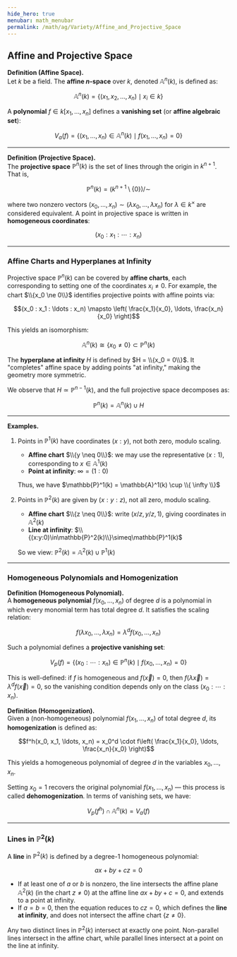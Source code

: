 ```yaml
---
hide_hero: true
menubar: math_menubar
permalink: /math/ag/Variety/Affine_and_Projective_Space
---
```

## Affine and Projective Space

**Definition (Affine Space).**  
Let $k$ be a field. The **affine $n$-space** over $k$, denoted $\mathbb{A}^n(k)$, is defined as:

$$\mathbb{A}^n(k) = \{ (x_1, x_2, \ldots, x_n) \mid x_i \in k \}$$

A **polynomial** $f \in k[x_1, \ldots, x_n]$ defines a **vanishing set** (or **affine algebraic set**):

$$V_a(f) = \{ (x_1, \ldots, x_n) \in \mathbb{A}^n(k) \mid f(x_1, \ldots, x_n) = 0 \}$$

---

**Definition (Projective Space).**  
The **projective space** $\mathbb{P}^n(k)$ is the set of lines through the origin in $k^{n+1}$. That is,

$$\mathbb{P}^n(k) = \left( k^{n+1} \setminus \{0\} \right) \big/ \sim$$

where two nonzero vectors $(x_0, \ldots, x_n) \sim (\lambda x_0, \ldots, \lambda x_n)$ for $\lambda \in k^\times$ are considered equivalent. A point in projective space is written in **homogeneous coordinates**:

$$(x_0 : x_1 : \cdots : x_n)$$

---

### Affine Charts and Hyperplanes at Infinity

Projective space $\mathbb{P}^n(k)$ can be covered by **affine charts**, each corresponding to setting one of the coordinates $x_i \ne 0$. For example, the chart $\\{x_0 \ne 0\\}$ identifies projective points with affine points via:

$$(x_0 : x_1 : \ldots : x_n) \mapsto \left( \frac{x_1}{x_0}, \ldots, \frac{x_n}{x_0} \right)$$

This yields an isomorphism:

$$\mathbb{A}^n(k) \cong \{ x_0 \ne 0 \} \subset \mathbb{P}^n(k)$$

The **hyperplane at infinity** $H$ is defined by $H = \\{x_0 = 0\\}$. It "completes" affine space by adding points "at infinity," making the geometry more symmetric.

We observe that $H \simeq \mathbb{P}^{n-1}(k)$, and the full projective space decomposes as:

$$\mathbb{P}^n(k) = \mathbb{A}^n(k) \cup H$$

---

**Examples.**

1. Points in $\mathbb{P}^1(k)$ have coordinates $(x : y)$, not both zero, modulo scaling.  
   - **Affine chart** $\\{y \neq 0\\}$: we may use the representative $(x : 1)$, corresponding to $x \in \mathbb{A}^1(k)$
   - **Point at infinity**: $\infty = (1 : 0)$

    Thus, we have $\mathbb{P}^1(k) = \mathbb{A}^1(k) \cup \\{ \infty \\}$

2. Points in $\mathbb{P}^2(k)$ are given by $(x : y : z)$, not all zero, modulo scaling.  
   - **Affine chart** $\\{z \neq 0\\}$: write $(x/z, y/z, 1)$, giving coordinates in $\mathbb{A}^2(k)$
   - **Line at infinity**: $\\{(x:y:0)\in\mathbb{P}^2(k)\\}\simeq\mathbb{P}^1(k)$

    So we view: $\mathbb{P}^2(k) = \mathbb{A}^2(k) \cup \mathbb{P}^1(k)$

---

### Homogeneous Polynomials and Homogenization

**Definition (Homogeneous Polynomial).**  
A **homogeneous polynomial** $f(x_0, \ldots, x_n)$ of degree $d$ is a polynomial in which every monomial term has total degree $d$. It satisfies the scaling relation:

$$f(\lambda x_0, \ldots, \lambda x_n) = \lambda^d f(x_0, \ldots, x_n)$$

Such a polynomial defines a **projective vanishing set**:

$$V_p(f) = \{ (x_0 : \cdots : x_n) \in \mathbb{P}^n(k) \mid f(x_0, \ldots, x_n) = 0 \}$$

This is well-defined: if $f$ is homogeneous and $f(\vec{x}) = 0$, then $f(\lambda \vec{x}) = \lambda^d f(\vec{x}) = 0$, so the vanishing condition depends only on the class $(x_0 : \cdots : x_n)$.

**Definition (Homogenization).**  
Given a (non-homogeneous) polynomial $f(x_1, \ldots, x_n)$ of total degree $d$, its **homogenization** is defined as:

$$f^h(x_0, x_1, \ldots, x_n) = x_0^d \cdot f\left( \frac{x_1}{x_0}, \ldots, \frac{x_n}{x_0} \right)$$

This yields a homogeneous polynomial of degree $d$ in the variables $x_0, \ldots, x_n$.

Setting $x_0 = 1$ recovers the original polynomial $f(x_1, \ldots, x_n)$ — this process is called **dehomogenization**. In terms of vanishing sets, we have:

$$V_p(f^h) \cap \mathbb{A}^n(k) = V_a(f)$$

---

### Lines in $\mathbb{P}^2(k)$

A **line** in $\mathbb{P}^2(k)$ is defined by a degree-1 homogeneous polynomial:

$$ax + by + cz = 0$$

- If at least one of $a$ or $b$ is nonzero, the line intersects the affine plane $\mathbb{A}^2(k)$ (in the chart $z \ne 0$) at the affine line $ax + by + c = 0$, and extends to a point at infinity.
- If $a = b = 0$, then the equation reduces to $cz = 0$, which defines the **line at infinity**, and does not intersect the affine chart $\{z \ne 0\}$.

Any two distinct lines in $\mathbb{P}^2(k)$ intersect at exactly one point. Non-parallel lines intersect in the affine chart, while parallel lines intersect at a point on the line at infinity.
